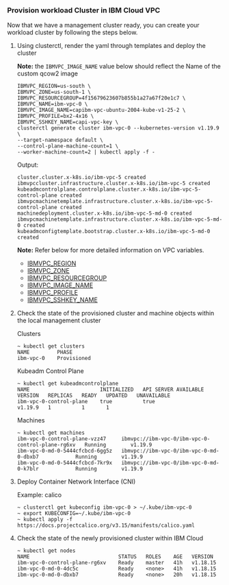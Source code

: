 ### Provision workload Cluster in IBM Cloud VPC

Now that we have a management cluster ready, you can create your workload cluster by 
following the steps below. 

1. Using clusterctl, render the yaml through templates and deploy the cluster

    **Note:** the `IBMVPC_IMAGE_NAME` value below should reflect the Name of the custom qcow2 image

    ```console
    IBMVPC_REGION=us-south \
    IBMVPC_ZONE=us-south-1 \
    IBMVPC_RESOURCEGROUP=4f15679623607b855b1a27a67f20e1c7 \
    IBMVPC_NAME=ibm-vpc-0 \
    IBMVPC_IMAGE_NAME=capibm-vpc-ubuntu-2004-kube-v1-25-2 \
    IBMVPC_PROFILE=bx2-4x16 \
    IBMVPC_SSHKEY_NAME=capi-vpc-key \
    clusterctl generate cluster ibm-vpc-0 --kubernetes-version v1.19.9 \
    --target-namespace default \
    --control-plane-machine-count=1 \
    --worker-machine-count=2 | kubectl apply -f -
    ```

    Output:
    ```console
    cluster.cluster.x-k8s.io/ibm-vpc-5 created
    ibmvpccluster.infrastructure.cluster.x-k8s.io/ibm-vpc-5 created
    kubeadmcontrolplane.controlplane.cluster.x-k8s.io/ibm-vpc-5-control-plane created
    ibmvpcmachinetemplate.infrastructure.cluster.x-k8s.io/ibm-vpc-5-control-plane created
    machinedeployment.cluster.x-k8s.io/ibm-vpc-5-md-0 created
    ibmvpcmachinetemplate.infrastructure.cluster.x-k8s.io/ibm-vpc-5-md-0 created
    kubeadmconfigtemplate.bootstrap.cluster.x-k8s.io/ibm-vpc-5-md-0 created
    ```

    **Note:** Refer below for more detailed information on VPC variables.
    - [IBMVPC_REGION](/reference/regions-zones-mapping.html)
    - [IBMVPC_ZONE](/reference/regions-zones-mapping.html)
    - [IBMVPC_RESOURCEGROUP](https://cloud.ibm.com/docs/account?topic=account-rgs&interface=ui)
    - [IBMVPC_IMAGE_NAME](https://cloud.ibm.com/docs/vpc?topic=vpc-planning-custom-images)
    - [IBMVPC_PROFILE](https://cloud.ibm.com/docs/vpc?topic=vpc-profiles&interface=ui)
    - [IBMVPC_SSHKEY_NAME](https://cloud.ibm.com/docs/vpc?topic=vpc-managing-ssh-keys&interface=ui)

2. Check the state of the provisioned cluster and machine objects within the local management cluster

    Clusters
    ```console
    ~ kubectl get clusters
    NAME         PHASE
    ibm-vpc-0    Provisioned
    ```

    Kubeadm Control Plane
    ```console
    ~ kubectl get kubeadmcontrolplane
    NAME                       INITIALIZED   API SERVER AVAILABLE   VERSION   REPLICAS   READY   UPDATED   UNAVAILABLE
    ibm-vpc-0-control-plane    true          true                   v1.19.9   1          1       1
    ```

    Machines
    ```console
    ~ kubectl get machines
    ibm-vpc-0-control-plane-vzz47     ibmvpc://ibm-vpc-0/ibm-vpc-0-control-plane-rg6xv   Running        v1.19.9
    ibm-vpc-0-md-0-5444cfcbcd-6gg5z   ibmvpc://ibm-vpc-0/ibm-vpc-0-md-0-dbxb7            Running        v1.19.9
    ibm-vpc-0-md-0-5444cfcbcd-7kr9x   ibmvpc://ibm-vpc-0/ibm-vpc-0-md-0-k7blr            Running        v1.19.9
    ```

3. Deploy Container Network Interface (CNI)

    Example: calico
    ```console
    ~ clusterctl get kubeconfig ibm-vpc-0 > ~/.kube/ibm-vpc-0
    ~ export KUBECONFIG=~/.kube/ibm-vpc-0
    ~ kubectl apply -f https://docs.projectcalico.org/v3.15/manifests/calico.yaml
    ```

4.  Check the state of the newly provisioned cluster within IBM Cloud

    ```console
    ~ kubectl get nodes
    NAME                             STATUS   ROLES    AGE   VERSION
    ibm-vpc-0-control-plane-rg6xv    Ready    master   41h   v1.18.15
    ibm-vpc-0-md-0-4dc5c             Ready    <none>   41h   v1.18.15
    ibm-vpc-0-md-0-dbxb7             Ready    <none>   20h   v1.18.15
    ```

